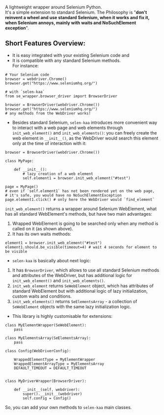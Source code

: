 A lightweight wrapper around Selenium Python.<br/>
It's a simple extension to standard Selenium.
The Philosophy is "__don't reinvent a wheel and
use standard Selenium, when it works and fix it, 
when Selenium annoys, mainly with waits and
 NoSuchElement exception__".

## Short Features Overview:
- It is easy integrated with your existing Selenium code and
- It is compatible with any standard Selenium methods.
<br/>For instance:
```
# Your Selenium code
browser = webdriver.Chrome()
browser.get("https://www.seleniumhq.org/")

# with `selen-kaa`
from se_wrapper.browser_driver import BrowserDriver

browser = BrowserDriver(webdriver.Chrome())
browser.get("https://www.seleniumhq.org/")
# any methods from the WebDriver works!
```
- Besides standard Selenium, `selen-kaa` introduces more convenient way to 
interact with a web page and web elements through `init_web_element()`
and `init_web_elements()`: 
you can freely create the web element in `__init__()`, as the WebDriver would search this element 
only at the time of interaction with it:
```
browser = BrowserDriver(webdriver.Chrome())

class MyPage:

    def __init__():
        # lazy creation of a web element
        self.element1 = browser.init_web_element("#test")
    
page = MyPage()
# even if `self.element1` has not been rendered yet on the web page, 
# it's safe, you would have no NoSuchElementException
page.element1.click() # only here the WebDriver would `find_element`
```
`init_web_element()` returns a wrapper around Selenium
WebElement, what has all standard WebElement's methods, but
have two main advantages:
1) Wrapped WebElement is going to be searched only when
any method is called on it (as shown above).
2) It has its own waits methods:
```
element1 = browser.init_web_element("#test")
element1.should.be_visible(timeout=4) # wait 4 seconds for element to be visible
```

- `selen-kaa` is basically about next logic:
1) It has `BrowserDriver`, which allows to use all standard Selenium methods 
and attributes of the WebDriver, but has additional logic for 
`init_web_element()` and `init_web_elements()`.
2) `init_web_element` returns `SeWebElement` object, which has attributes 
of standard WebElement but with additional logic of lazy initialization,
 custom waits and conditions.
3) `init_web_elements()` returns `SeElementsArray` - a collection of 
`SeWebElement` objects with the same lazy initialization logic.

- This library is highly customisable for extensions:
```
class MyElementWrapper(SeWebElement):
    pass
    
class MyElementsArray(SeElementsArray):
    pass

class Config(WebDriverConfig):

    WrappedElementType = MyElementWrapper
    WrappedElementArrayType = MyElementsArray
    DEFAULT_TIMEOUT = DEFAULT_TIMEOUT


class MyDriverWrapper(BrowserDriver):

    def __init__(self, webdriver):
        super().__init__(webdriver)
        self.config = Config()
```
So, you can add your own methods to `selen-kaa` main classes.

###  